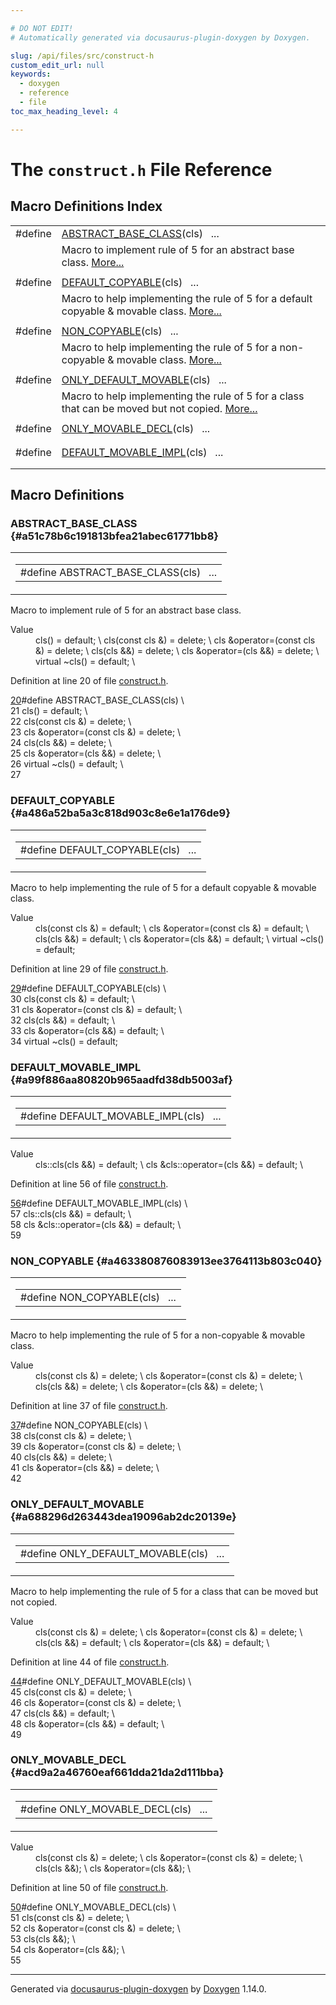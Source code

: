 ```yaml
---

# DO NOT EDIT!
# Automatically generated via docusaurus-plugin-doxygen by Doxygen.

slug: /api/files/src/construct-h
custom_edit_url: null
keywords:
  - doxygen
  - reference
  - file
toc_max_heading_level: 4

---
```


<div class="doxyPage">

# The `construct.h` File Reference



## Macro Definitions Index

<table class="doxyMembersIndex">

<tr class="doxyMemberIndexItem">
<td class="doxyMemberIndexItemType" align="left" valign="top">#define</td>
<td class="doxyMemberIndexItemName" align="left" valign="top"><a href="#a51c78b6c191813bfea21abec61771bb8">ABSTRACT_BASE_CLASS</a>(cls)&nbsp;&nbsp;&nbsp;...</td>
</tr>
<tr class="doxyMemberIndexDescription">
<td class="doxyMemberIndexDescriptionLeft"></td>
<td class="doxyMemberIndexDescriptionRight">
Macro to implement rule of 5 for an abstract base class. <a href="#a51c78b6c191813bfea21abec61771bb8">More...</a>
</td>
</tr>
<tr class="doxyMemberIndexSeparator">
<td class="doxyMemberIndexSeparator" colspan="2"></td>
</tr>

<tr class="doxyMemberIndexItem">
<td class="doxyMemberIndexItemType" align="left" valign="top">#define</td>
<td class="doxyMemberIndexItemName" align="left" valign="top"><a href="#a486a52ba5a3c818d903c8e6e1a176de9">DEFAULT_COPYABLE</a>(cls)&nbsp;&nbsp;&nbsp;...</td>
</tr>
<tr class="doxyMemberIndexDescription">
<td class="doxyMemberIndexDescriptionLeft"></td>
<td class="doxyMemberIndexDescriptionRight">
Macro to help implementing the rule of 5 for a default copyable &amp; movable class. <a href="#a486a52ba5a3c818d903c8e6e1a176de9">More...</a>
</td>
</tr>
<tr class="doxyMemberIndexSeparator">
<td class="doxyMemberIndexSeparator" colspan="2"></td>
</tr>

<tr class="doxyMemberIndexItem">
<td class="doxyMemberIndexItemType" align="left" valign="top">#define</td>
<td class="doxyMemberIndexItemName" align="left" valign="top"><a href="#a463380876083913ee3764113b803c040">NON_COPYABLE</a>(cls)&nbsp;&nbsp;&nbsp;...</td>
</tr>
<tr class="doxyMemberIndexDescription">
<td class="doxyMemberIndexDescriptionLeft"></td>
<td class="doxyMemberIndexDescriptionRight">
Macro to help implementing the rule of 5 for a non-copyable &amp; movable class. <a href="#a463380876083913ee3764113b803c040">More...</a>
</td>
</tr>
<tr class="doxyMemberIndexSeparator">
<td class="doxyMemberIndexSeparator" colspan="2"></td>
</tr>

<tr class="doxyMemberIndexItem">
<td class="doxyMemberIndexItemType" align="left" valign="top">#define</td>
<td class="doxyMemberIndexItemName" align="left" valign="top"><a href="#a688296d263443dea19096ab2dc20139e">ONLY_DEFAULT_MOVABLE</a>(cls)&nbsp;&nbsp;&nbsp;...</td>
</tr>
<tr class="doxyMemberIndexDescription">
<td class="doxyMemberIndexDescriptionLeft"></td>
<td class="doxyMemberIndexDescriptionRight">
Macro to help implementing the rule of 5 for a class that can be moved but not copied. <a href="#a688296d263443dea19096ab2dc20139e">More...</a>
</td>
</tr>
<tr class="doxyMemberIndexSeparator">
<td class="doxyMemberIndexSeparator" colspan="2"></td>
</tr>

<tr class="doxyMemberIndexItem">
<td class="doxyMemberIndexItemType" align="left" valign="top">#define</td>
<td class="doxyMemberIndexItemName" align="left" valign="top"><a href="#acd9a2a46760eaf661dda21da2d111bba">ONLY_MOVABLE_DECL</a>(cls)&nbsp;&nbsp;&nbsp;...</td>
</tr>
<tr class="doxyMemberIndexDescription">
<td class="doxyMemberIndexDescriptionLeft"></td>
<td class="doxyMemberIndexDescriptionRight">
</td>
</tr>
<tr class="doxyMemberIndexSeparator">
<td class="doxyMemberIndexSeparator" colspan="2"></td>
</tr>

<tr class="doxyMemberIndexItem">
<td class="doxyMemberIndexItemType" align="left" valign="top">#define</td>
<td class="doxyMemberIndexItemName" align="left" valign="top"><a href="#a99f886aa80820b965aadfd38db5003af">DEFAULT_MOVABLE_IMPL</a>(cls)&nbsp;&nbsp;&nbsp;...</td>
</tr>
<tr class="doxyMemberIndexDescription">
<td class="doxyMemberIndexDescriptionLeft"></td>
<td class="doxyMemberIndexDescriptionRight">
</td>
</tr>
<tr class="doxyMemberIndexSeparator">
<td class="doxyMemberIndexSeparator" colspan="2"></td>
</tr>

</table>


<div class="doxySectionDef">

## Macro Definitions

### ABSTRACT\_BASE\_CLASS {#a51c78b6c191813bfea21abec61771bb8}

<div class="doxyMemberItem">
<div class="doxyMemberProto">
<table class="doxyMemberLabels">
<tr class="doxyMemberLabels">
<td class="doxyMemberLabelsLeft">
<table class="doxyMemberName">
<tr>
<td class="doxyMemberName">#define ABSTRACT_BASE_CLASS(cls)&nbsp;&nbsp;&nbsp;...</td>
</tr>
</table>
</td>
</tr>
</table>
</div>
<div class="doxyMemberDoc">

Macro to implement rule of 5 for an abstract base class.

<dl class="doxySectionUser">
<dt>Value</dt>
<dd>
<div class="doxyVerbatim">    cls() = default;                              \
    cls(const cls &amp;) = delete;                    \
    cls &amp;operator=(const cls &amp;) = delete;         \
    cls(cls &amp;&amp;) = delete;                         \
    cls &amp;operator=(cls &amp;&amp;) = delete;              \
    virtual ~cls() = default;                     \
</div>
</dd>
</dl>

Definition at line 20 of file <a href="/web-doxygen/docs/api/files/src/construct-h">construct.h</a>.

<div class="doxyProgramListing">

<div class="doxyCodeLine"><span class="doxyLineNumber"><a href="#a51c78b6c191813bfea21abec61771bb8">20</a></span><span class="doxyLineContent"><span class="doxyHighlightPreprocessor">#define ABSTRACT_BASE_CLASS(cls)                  \</span></span></div>
<div class="doxyCodeLine"><span class="doxyLineNumber">21</span><span class="doxyLineContent"><span class="doxyHighlightPreprocessor">    cls() = default;                              \</span></span></div>
<div class="doxyCodeLine"><span class="doxyLineNumber">22</span><span class="doxyLineContent"><span class="doxyHighlightPreprocessor">    cls(const cls &amp;) = delete;                    \</span></span></div>
<div class="doxyCodeLine"><span class="doxyLineNumber">23</span><span class="doxyLineContent"><span class="doxyHighlightPreprocessor">    cls &amp;operator=(const cls &amp;) = delete;         \</span></span></div>
<div class="doxyCodeLine"><span class="doxyLineNumber">24</span><span class="doxyLineContent"><span class="doxyHighlightPreprocessor">    cls(cls &amp;&amp;) = delete;                         \</span></span></div>
<div class="doxyCodeLine"><span class="doxyLineNumber">25</span><span class="doxyLineContent"><span class="doxyHighlightPreprocessor">    cls &amp;operator=(cls &amp;&amp;) = delete;              \</span></span></div>
<div class="doxyCodeLine"><span class="doxyLineNumber">26</span><span class="doxyLineContent"><span class="doxyHighlightPreprocessor">    virtual ~cls() = default;                     \</span></span></div>
<div class="doxyCodeLine"><span class="doxyLineNumber">27</span></div>

</div>

</div>
</div>

### DEFAULT\_COPYABLE {#a486a52ba5a3c818d903c8e6e1a176de9}

<div class="doxyMemberItem">
<div class="doxyMemberProto">
<table class="doxyMemberLabels">
<tr class="doxyMemberLabels">
<td class="doxyMemberLabelsLeft">
<table class="doxyMemberName">
<tr>
<td class="doxyMemberName">#define DEFAULT_COPYABLE(cls)&nbsp;&nbsp;&nbsp;...</td>
</tr>
</table>
</td>
</tr>
</table>
</div>
<div class="doxyMemberDoc">

Macro to help implementing the rule of 5 for a default copyable &amp; movable class.

<dl class="doxySectionUser">
<dt>Value</dt>
<dd>
<div class="doxyVerbatim">    cls(const cls &amp;) = default;                   \
    cls &amp;operator=(const cls &amp;) = default;        \
    cls(cls &amp;&amp;) = default;                        \
    cls &amp;operator=(cls &amp;&amp;) = default;             \
    virtual ~cls() = default;
</div>
</dd>
</dl>

Definition at line 29 of file <a href="/web-doxygen/docs/api/files/src/construct-h">construct.h</a>.

<div class="doxyProgramListing">

<div class="doxyCodeLine"><span class="doxyLineNumber"><a href="#a486a52ba5a3c818d903c8e6e1a176de9">29</a></span><span class="doxyLineContent"><span class="doxyHighlightPreprocessor">#define DEFAULT_COPYABLE(cls)                     \</span></span></div>
<div class="doxyCodeLine"><span class="doxyLineNumber">30</span><span class="doxyLineContent"><span class="doxyHighlightPreprocessor">    cls(const cls &amp;) = default;                   \</span></span></div>
<div class="doxyCodeLine"><span class="doxyLineNumber">31</span><span class="doxyLineContent"><span class="doxyHighlightPreprocessor">    cls &amp;operator=(const cls &amp;) = default;        \</span></span></div>
<div class="doxyCodeLine"><span class="doxyLineNumber">32</span><span class="doxyLineContent"><span class="doxyHighlightPreprocessor">    cls(cls &amp;&amp;) = default;                        \</span></span></div>
<div class="doxyCodeLine"><span class="doxyLineNumber">33</span><span class="doxyLineContent"><span class="doxyHighlightPreprocessor">    cls &amp;operator=(cls &amp;&amp;) = default;             \</span></span></div>
<div class="doxyCodeLine"><span class="doxyLineNumber">34</span><span class="doxyLineContent"><span class="doxyHighlightPreprocessor">    virtual ~cls() = default;</span></span></div>

</div>

</div>
</div>

### DEFAULT\_MOVABLE\_IMPL {#a99f886aa80820b965aadfd38db5003af}

<div class="doxyMemberItem">
<div class="doxyMemberProto">
<table class="doxyMemberLabels">
<tr class="doxyMemberLabels">
<td class="doxyMemberLabelsLeft">
<table class="doxyMemberName">
<tr>
<td class="doxyMemberName">#define DEFAULT_MOVABLE_IMPL(cls)&nbsp;&nbsp;&nbsp;...</td>
</tr>
</table>
</td>
</tr>
</table>
</div>
<div class="doxyMemberDoc">



<dl class="doxySectionUser">
<dt>Value</dt>
<dd>
<div class="doxyVerbatim">    cls::cls(cls &amp;&amp;) = default;                   \
    cls &amp;cls::operator=(cls &amp;&amp;) = default;        \
</div>
</dd>
</dl>

Definition at line 56 of file <a href="/web-doxygen/docs/api/files/src/construct-h">construct.h</a>.

<div class="doxyProgramListing">

<div class="doxyCodeLine"><span class="doxyLineNumber"><a href="#a99f886aa80820b965aadfd38db5003af">56</a></span><span class="doxyLineContent"><span class="doxyHighlightPreprocessor">#define DEFAULT_MOVABLE_IMPL(cls)                 \</span></span></div>
<div class="doxyCodeLine"><span class="doxyLineNumber">57</span><span class="doxyLineContent"><span class="doxyHighlightPreprocessor">    cls::cls(cls &amp;&amp;) = default;                   \</span></span></div>
<div class="doxyCodeLine"><span class="doxyLineNumber">58</span><span class="doxyLineContent"><span class="doxyHighlightPreprocessor">    cls &amp;cls::operator=(cls &amp;&amp;) = default;        \</span></span></div>
<div class="doxyCodeLine"><span class="doxyLineNumber">59</span></div>

</div>

</div>
</div>

### NON\_COPYABLE {#a463380876083913ee3764113b803c040}

<div class="doxyMemberItem">
<div class="doxyMemberProto">
<table class="doxyMemberLabels">
<tr class="doxyMemberLabels">
<td class="doxyMemberLabelsLeft">
<table class="doxyMemberName">
<tr>
<td class="doxyMemberName">#define NON_COPYABLE(cls)&nbsp;&nbsp;&nbsp;...</td>
</tr>
</table>
</td>
</tr>
</table>
</div>
<div class="doxyMemberDoc">

Macro to help implementing the rule of 5 for a non-copyable &amp; movable class.

<dl class="doxySectionUser">
<dt>Value</dt>
<dd>
<div class="doxyVerbatim">    cls(const cls &amp;) = delete;                    \
    cls &amp;operator=(const cls &amp;) = delete;         \
    cls(cls &amp;&amp;) = delete;                         \
    cls &amp;operator=(cls &amp;&amp;) = delete;              \
</div>
</dd>
</dl>

Definition at line 37 of file <a href="/web-doxygen/docs/api/files/src/construct-h">construct.h</a>.

<div class="doxyProgramListing">

<div class="doxyCodeLine"><span class="doxyLineNumber"><a href="#a463380876083913ee3764113b803c040">37</a></span><span class="doxyLineContent"><span class="doxyHighlightPreprocessor">#define NON_COPYABLE(cls)                         \</span></span></div>
<div class="doxyCodeLine"><span class="doxyLineNumber">38</span><span class="doxyLineContent"><span class="doxyHighlightPreprocessor">    cls(const cls &amp;) = delete;                    \</span></span></div>
<div class="doxyCodeLine"><span class="doxyLineNumber">39</span><span class="doxyLineContent"><span class="doxyHighlightPreprocessor">    cls &amp;operator=(const cls &amp;) = delete;         \</span></span></div>
<div class="doxyCodeLine"><span class="doxyLineNumber">40</span><span class="doxyLineContent"><span class="doxyHighlightPreprocessor">    cls(cls &amp;&amp;) = delete;                         \</span></span></div>
<div class="doxyCodeLine"><span class="doxyLineNumber">41</span><span class="doxyLineContent"><span class="doxyHighlightPreprocessor">    cls &amp;operator=(cls &amp;&amp;) = delete;              \</span></span></div>
<div class="doxyCodeLine"><span class="doxyLineNumber">42</span></div>

</div>

</div>
</div>

### ONLY\_DEFAULT\_MOVABLE {#a688296d263443dea19096ab2dc20139e}

<div class="doxyMemberItem">
<div class="doxyMemberProto">
<table class="doxyMemberLabels">
<tr class="doxyMemberLabels">
<td class="doxyMemberLabelsLeft">
<table class="doxyMemberName">
<tr>
<td class="doxyMemberName">#define ONLY_DEFAULT_MOVABLE(cls)&nbsp;&nbsp;&nbsp;...</td>
</tr>
</table>
</td>
</tr>
</table>
</div>
<div class="doxyMemberDoc">

Macro to help implementing the rule of 5 for a class that can be moved but not copied.

<dl class="doxySectionUser">
<dt>Value</dt>
<dd>
<div class="doxyVerbatim">    cls(const cls &amp;) = delete;                    \
    cls &amp;operator=(const cls &amp;) = delete;         \
    cls(cls &amp;&amp;) = default;                        \
    cls &amp;operator=(cls &amp;&amp;) = default;             \
</div>
</dd>
</dl>

Definition at line 44 of file <a href="/web-doxygen/docs/api/files/src/construct-h">construct.h</a>.

<div class="doxyProgramListing">

<div class="doxyCodeLine"><span class="doxyLineNumber"><a href="#a688296d263443dea19096ab2dc20139e">44</a></span><span class="doxyLineContent"><span class="doxyHighlightPreprocessor">#define ONLY_DEFAULT_MOVABLE(cls)                 \</span></span></div>
<div class="doxyCodeLine"><span class="doxyLineNumber">45</span><span class="doxyLineContent"><span class="doxyHighlightPreprocessor">    cls(const cls &amp;) = delete;                    \</span></span></div>
<div class="doxyCodeLine"><span class="doxyLineNumber">46</span><span class="doxyLineContent"><span class="doxyHighlightPreprocessor">    cls &amp;operator=(const cls &amp;) = delete;         \</span></span></div>
<div class="doxyCodeLine"><span class="doxyLineNumber">47</span><span class="doxyLineContent"><span class="doxyHighlightPreprocessor">    cls(cls &amp;&amp;) = default;                        \</span></span></div>
<div class="doxyCodeLine"><span class="doxyLineNumber">48</span><span class="doxyLineContent"><span class="doxyHighlightPreprocessor">    cls &amp;operator=(cls &amp;&amp;) = default;             \</span></span></div>
<div class="doxyCodeLine"><span class="doxyLineNumber">49</span></div>

</div>

</div>
</div>

### ONLY\_MOVABLE\_DECL {#acd9a2a46760eaf661dda21da2d111bba}

<div class="doxyMemberItem">
<div class="doxyMemberProto">
<table class="doxyMemberLabels">
<tr class="doxyMemberLabels">
<td class="doxyMemberLabelsLeft">
<table class="doxyMemberName">
<tr>
<td class="doxyMemberName">#define ONLY_MOVABLE_DECL(cls)&nbsp;&nbsp;&nbsp;...</td>
</tr>
</table>
</td>
</tr>
</table>
</div>
<div class="doxyMemberDoc">



<dl class="doxySectionUser">
<dt>Value</dt>
<dd>
<div class="doxyVerbatim">    cls(const cls &amp;) = delete;                    \
    cls &amp;operator=(const cls &amp;) = delete;         \
    cls(cls &amp;&amp;);                                  \
    cls &amp;operator=(cls &amp;&amp;);                       \
</div>
</dd>
</dl>

Definition at line 50 of file <a href="/web-doxygen/docs/api/files/src/construct-h">construct.h</a>.

<div class="doxyProgramListing">

<div class="doxyCodeLine"><span class="doxyLineNumber"><a href="#acd9a2a46760eaf661dda21da2d111bba">50</a></span><span class="doxyLineContent"><span class="doxyHighlightPreprocessor">#define ONLY_MOVABLE_DECL(cls)                    \</span></span></div>
<div class="doxyCodeLine"><span class="doxyLineNumber">51</span><span class="doxyLineContent"><span class="doxyHighlightPreprocessor">    cls(const cls &amp;) = delete;                    \</span></span></div>
<div class="doxyCodeLine"><span class="doxyLineNumber">52</span><span class="doxyLineContent"><span class="doxyHighlightPreprocessor">    cls &amp;operator=(const cls &amp;) = delete;         \</span></span></div>
<div class="doxyCodeLine"><span class="doxyLineNumber">53</span><span class="doxyLineContent"><span class="doxyHighlightPreprocessor">    cls(cls &amp;&amp;);                                  \</span></span></div>
<div class="doxyCodeLine"><span class="doxyLineNumber">54</span><span class="doxyLineContent"><span class="doxyHighlightPreprocessor">    cls &amp;operator=(cls &amp;&amp;);                       \</span></span></div>
<div class="doxyCodeLine"><span class="doxyLineNumber">55</span></div>

</div>

</div>
</div>

</div>

<hr/>

<p class="doxyGeneratedBy">Generated via <a href="https://github.com/xpack/docusaurus-plugin-doxygen">docusaurus-plugin-doxygen</a> by <a href="https://www.doxygen.nl">Doxygen</a> 1.14.0.</p>

</div>
